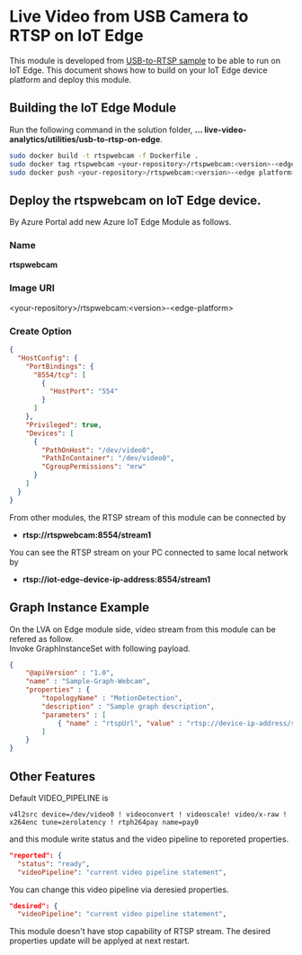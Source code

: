# Live Video from USB Camera to RTSP on IoT Edge
This module is developed from [USB-to-RTSP sample](../USB-to-RTSP) to be able to run on IoT Edge.
This document shows how to build on your IoT Edge device platform and deploy this module. 

## Building the IoT Edge Module
Run the following command in the solution folder, **... live-video-analytics/utilities/usb-to-rtsp-on-edge**.

```bash
sudo docker build -t rtspwebcam -f Dockerfile .
sudo docker tag rtspwebcam <your-repository>/rtspwebcam:<version>-<edge-platform>
sudo docker push <your-repository>/rtspwebcam:<version>-<edge platform>
```

## Deploy the <b>rtspwebcam</b> on IoT Edge device.
By Azure Portal add new Azure IoT Edge Module as follows.

### Name  
<b>rtspwebcam</b>

### Image URI  
\<your-repository\>/rtspwebcam:\<version\>-\<edge-platform\>

### Create Option  
```json
{
  "HostConfig": {
    "PortBindings": {
      "8554/tcp": [
        {
          "HostPort": "554"
        }
      ]
    },
    "Privileged": true,
    "Devices": [
      {
        "PathOnHost": "/dev/video0",
        "PathInContainer": "/dev/video0",
        "CgroupPermissions": "mrw"
      }
    ]
  }
}
```

From other modules, the RTSP stream of this module can be connected by 
- <b>rtsp://rtspwebcam:8554/stream1</b>


You can see the RTSP stream on your PC connected to same local network by  
- <b>rtsp://iot-edge-device-ip-address:8554/stream1</b>  

## Graph Instance Example  
On the LVA on Edge module side, video stream from this module can be refered as follow.  
Invoke GraphInstanceSet with following payload.  
```json
{
    "@apiVersion" : "1.0",
    "name" : "Sample-Graph-Webcam",
    "properties" : {
        "topologyName" : "MotionDetection",
        "description" : "Sample graph description",
        "parameters" : [
            { "name" : "rtspUrl", "value" : "rtsp://device-ip-address/stream1" }
        ]
    }
}
```


## Other Features  
Default VIDEO_PIPELINE is 
```
v4l2src device=/dev/video0 ! videoconvert ! videoscale! video/x-raw ! x264enc tune=zerolatency ! rtph264pay name=pay0
```
and this module write status and the video pipeline to reporeted properties.
```json
"reported": {
  "status": "ready",
  "videoPipeline": "current video pipeline statement",
```

You can change this video pipeline via deresied properties.
```json
"desired": {
  "videoPipeline": "current video pipeline statement",
```
This module doesn't have stop capability of RTSP stream. The desired properties update will be applyed at next restart.  

